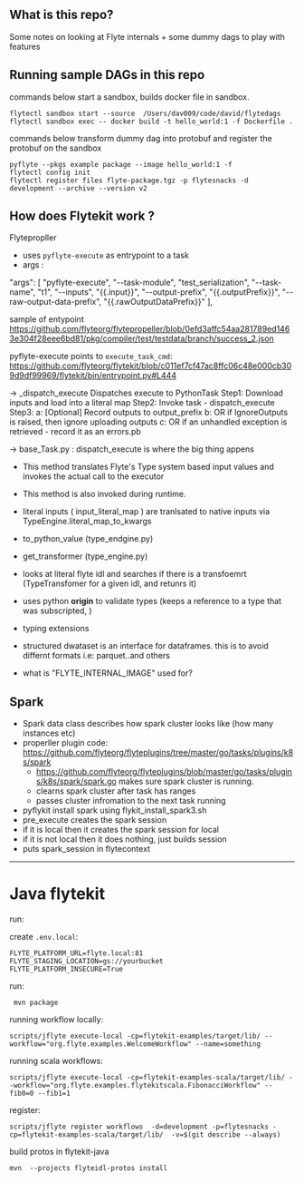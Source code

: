 ## What is this repo?

Some notes on looking at Flyte internals + some dummy dags to play with features


## Running sample DAGs in this repo

commands below start a sandbox, builds docker file in sandbox. 

```
flytectl sandbox start --source  /Users/dav009/code/david/flytedags
flytectl sandbox exec -- docker build -t hello_world:1 -f Dockerfile .
```

commands below transform dummy dag into protobuf and register the protobuf on the sandbox 

```
pyflyte --pkgs example package --image hello_world:1 -f
flytectl config init
flytectl register files flyte-package.tgz -p flytesnacks -d development --archive --version v2
```

## How does  Flytekit  work ?

Flytepropller
- uses `pyflyte-execute` as entrypoint to a task
- args :

 "args": [
          "pyflyte-execute",
          "--task-module",
          "test_serialization",
          "--task-name",
          "t1",
          "--inputs",
          "{{.input}}",
          "--output-prefix",
          "{{.outputPrefix}}",
          "--raw-output-data-prefix",
          "{{.rawOutputDataPrefix}}"
        ],

sample of entypoint
 https://github.com/flyteorg/flytepropeller/blob/0efd3affc54aa281789ed1463e304f28eee6bd81/pkg/compiler/test/testdata/branch/success_2.json


pyflyte-execute points to `execute_task_cmd`:
https://github.com/flyteorg/flytekit/blob/c011ef7cf47ac8ffc06c48e000cb309d9df99969/flytekit/bin/entrypoint.py#L444

-> _dispatch_execute
    Dispatches execute to PythonTask
        Step1: Download inputs and load into a literal map
        Step2: Invoke task - dispatch_execute
        Step3:
            a: [Optional] Record outputs to output_prefix
            b: OR if IgnoreOutputs is raised, then ignore uploading outputs
            c: OR if an unhandled exception is retrieved - record it as an errors.pb
    
    
-> base_Task.py : dispatch_execute is where the big thing appens

- This method translates Flyte's Type system based input values and invokes the actual call to the executor
- This method is also invoked during runtime.
- literal inputs ( input_literal_map ) are tranlsated to native inputs via   TypeEngine.literal_map_to_kwargs
- to_python_value (type_endgine.py)
- get_transformer (type_engine.py)
 - looks at literal flyte idl and searches if there is a transfoemrt (TypeTransfomer for a given idl, and retunrs it)
 - uses python __origin__ to validate types (keeps a reference to a type that was subscripted,
)
  - typing extensions
  
- structured dwataset is an interface for dataframes. this is to avoid differnt formats i.e: parquet..and others


- what is "FLYTE_INTERNAL_IMAGE" used for?

## Spark

- Spark data class describes how spark cluster looks like (how many instances etc)
- properller plugin code: https://github.com/flyteorg/flyteplugins/tree/master/go/tasks/plugins/k8s/spark
   - https://github.com/flyteorg/flyteplugins/blob/master/go/tasks/plugins/k8s/spark/spark.go makes sure spark cluster is running.
   - clearns spark cluster after task has ranges
   - passes cluster infromation to the next task running
- pyflykit install spark using flykit_install_spark3.sh
- pre_execute creates the spark session 
 - if it is local then it creates the spark session for local
 - if it is not local then it does nothing, just builds session
 - puts spark_session in flytecontext


---
# Java flytekit

run:

create `.env.local`:
```
FLYTE_PLATFORM_URL=flyte.local:81
FLYTE_STAGING_LOCATION=gs://yourbucket
FLYTE_PLATFORM_INSECURE=True
```

run:
```
 mvn package
```


running workflow locally:
```
scripts/jflyte execute-local -cp=flytekit-examples/target/lib/ --workflow="org.flyte.examples.WelcomeWorkflow" --name=something
```

running scala workflows:

```
scripts/jflyte execute-local -cp=flytekit-examples-scala/target/lib/ --workflow="org.flyte.examples.flytekitscala.FibonacciWorkflow" --fib0=0 --fib1=1
```

register:

```
scripts/jflyte register workflows  -d=development -p=flytesnacks -cp=flytekit-examples-scala/target/lib/  -v=$(git describe --always)
```

build protos in flytekit-java

```
mvn  --projects flyteidl-protos install
```
